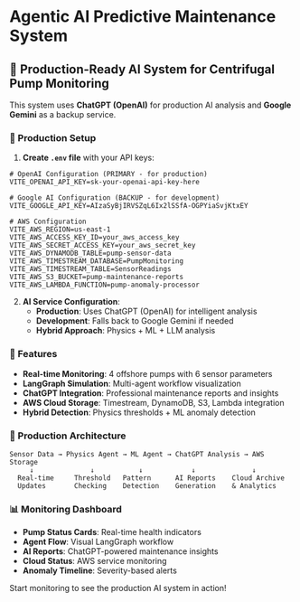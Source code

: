 # Agentic AI Predictive Maintenance System

## 🤖 Production-Ready AI System for Centrifugal Pump Monitoring

This system uses **ChatGPT (OpenAI)** for production AI analysis and **Google Gemini** as a backup service.

### 🔧 Production Setup

1. **Create `.env` file** with your API keys:
```env
# OpenAI Configuration (PRIMARY - for production)
VITE_OPENAI_API_KEY=sk-your-openai-api-key-here

# Google AI Configuration (BACKUP - for development)
VITE_GOOGLE_API_KEY=AIzaSyBjIRVSZqL6Ix2lSSfA-OGPYiaSvjKtxEY

# AWS Configuration
VITE_AWS_REGION=us-east-1
VITE_AWS_ACCESS_KEY_ID=your_aws_access_key
VITE_AWS_SECRET_ACCESS_KEY=your_aws_secret_key
VITE_AWS_DYNAMODB_TABLE=pump-sensor-data
VITE_AWS_TIMESTREAM_DATABASE=PumpMonitoring
VITE_AWS_TIMESTREAM_TABLE=SensorReadings
VITE_AWS_S3_BUCKET=pump-maintenance-reports
VITE_AWS_LAMBDA_FUNCTION=pump-anomaly-processor
```

2. **AI Service Configuration**:
   - **Production**: Uses ChatGPT (OpenAI) for intelligent analysis
   - **Development**: Falls back to Google Gemini if needed
   - **Hybrid Approach**: Physics + ML + LLM analysis

### 🚀 Features

- **Real-time Monitoring**: 4 offshore pumps with 6 sensor parameters
- **LangGraph Simulation**: Multi-agent workflow visualization
- **ChatGPT Integration**: Professional maintenance reports and insights
- **AWS Cloud Storage**: Timestream, DynamoDB, S3, Lambda integration
- **Hybrid Detection**: Physics thresholds + ML anomaly detection

### 🎯 Production Architecture

```
Sensor Data → Physics Agent → ML Agent → ChatGPT Analysis → AWS Storage
     ↓              ↓           ↓            ↓              ↓
  Real-time     Threshold   Pattern      AI Reports    Cloud Archive
  Updates       Checking    Detection    Generation    & Analytics
```

### 📊 Monitoring Dashboard

- **Pump Status Cards**: Real-time health indicators
- **Agent Flow**: Visual LangGraph workflow
- **AI Reports**: ChatGPT-powered maintenance insights
- **Cloud Status**: AWS service monitoring
- **Anomaly Timeline**: Severity-based alerts

Start monitoring to see the production AI system in action!